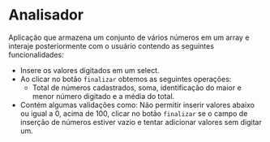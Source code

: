 # Analisador

Aplicação que armazena um conjunto de vários números em um array e interaje posteriormente com o usuário contendo as seguintes funcionalidades:

- Insere os valores digitados em um select.
- Ao clicar no botão `finalizar` obtemos as seguintes operações: 
    - Total de números cadastrados, soma, identificação do maior e menor número digitado e a média do total.
- Contém algumas validações como: Não permitir inserir valores abaixo ou igual a 0, acima de 100, clicar no botão `finalizar` se o campo de inserção de números estiver vazio e tentar adicionar valores sem digitar um.